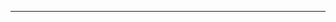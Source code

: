 ---------------------------------------------------------------------------------------------------------------------------------------------------------------
